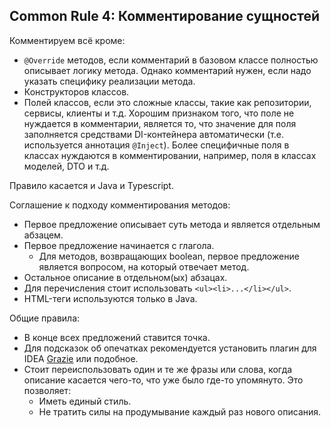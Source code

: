 ## Common Rule 4: Комментирование сущностей


Комментируем всё кроме:
- `@Override` методов, если комментарий в базовом классе полностью описывает логику метода. Однако комментарий нужен, если надо указать специфику реализации метода.
- Конструкторов классов.
- Полей классов, если это сложные классы, такие как репозитории, сервисы, клиенты и т.д. Хорошим признаком того, что поле не нуждается в комментарии, является то, что значение для поля заполняется средствами DI-контейнера автоматически (т.е. используется аннотация `@Inject`). Более специфичные поля в классах нуждаются в комментировании, например, поля в классах моделей, DTO и т.д.

Правило касается и Java и Typescript.

Соглашение к подходу комментирования методов: 

- Первое предложение описывает суть метода и является отдельным абзацем.
- Первое предложение начинается с глагола. 
  - Для методов, возвращающих boolean, первое предложение является вопросом, на который отвечает метод.
- Остальное описание в отдельном(ых) абзацах.
- Для перечисления стоит использовать `<ul><li>...</li></ul>`.
- HTML-теги используются только в Java.


Общие правила:

- В конце всех предложений ставится точка.
- Для подсказок об опечатках рекомендуется установить плагин для IDEA [Grazie](https://blog.jetbrains.com/idea/2019/11/meet-grazie-the-ultimate-spelling-grammar-and-style-checker-for-intellij-idea/) или подобное.
- Стоит переиспользовать один и те же фразы или слова, когда описание касается чего-то, что уже было где-то упомянуто. Это позволяет:
  - Иметь единый стиль.
  - Не тратить силы на продумывание каждый раз нового описания.
